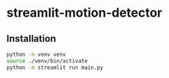 # streamlit-motion-detector

## Installation

```bash
python -m venv venv
source ./venv/bin/activate
python -m streamlit run main.py
```